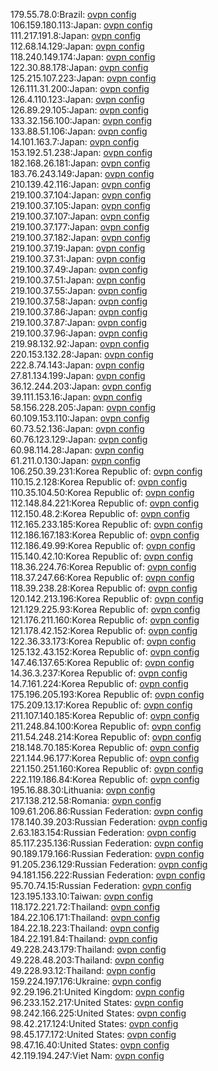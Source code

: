 179.55.78.0:Brazil: [ovpn config](vpn/179_55_78_0.ovpn)  
106.159.180.113:Japan: [ovpn config](vpn/106_159_180_113.ovpn)  
111.217.191.8:Japan: [ovpn config](vpn/111_217_191_8.ovpn)  
112.68.14.129:Japan: [ovpn config](vpn/112_68_14_129.ovpn)  
118.240.149.174:Japan: [ovpn config](vpn/118_240_149_174.ovpn)  
122.30.88.178:Japan: [ovpn config](vpn/122_30_88_178.ovpn)  
125.215.107.223:Japan: [ovpn config](vpn/125_215_107_223.ovpn)  
126.111.31.200:Japan: [ovpn config](vpn/126_111_31_200.ovpn)  
126.4.110.123:Japan: [ovpn config](vpn/126_4_110_123.ovpn)  
126.89.29.105:Japan: [ovpn config](vpn/126_89_29_105.ovpn)  
133.32.156.100:Japan: [ovpn config](vpn/133_32_156_100.ovpn)  
133.88.51.106:Japan: [ovpn config](vpn/133_88_51_106.ovpn)  
14.101.163.7:Japan: [ovpn config](vpn/14_101_163_7.ovpn)  
153.192.51.238:Japan: [ovpn config](vpn/153_192_51_238.ovpn)  
182.168.26.181:Japan: [ovpn config](vpn/182_168_26_181.ovpn)  
183.76.243.149:Japan: [ovpn config](vpn/183_76_243_149.ovpn)  
210.139.42.116:Japan: [ovpn config](vpn/210_139_42_116.ovpn)  
219.100.37.104:Japan: [ovpn config](vpn/219_100_37_104.ovpn)  
219.100.37.105:Japan: [ovpn config](vpn/219_100_37_105.ovpn)  
219.100.37.107:Japan: [ovpn config](vpn/219_100_37_107.ovpn)  
219.100.37.177:Japan: [ovpn config](vpn/219_100_37_177.ovpn)  
219.100.37.182:Japan: [ovpn config](vpn/219_100_37_182.ovpn)  
219.100.37.19:Japan: [ovpn config](vpn/219_100_37_19.ovpn)  
219.100.37.31:Japan: [ovpn config](vpn/219_100_37_31.ovpn)  
219.100.37.49:Japan: [ovpn config](vpn/219_100_37_49.ovpn)  
219.100.37.51:Japan: [ovpn config](vpn/219_100_37_51.ovpn)  
219.100.37.55:Japan: [ovpn config](vpn/219_100_37_55.ovpn)  
219.100.37.58:Japan: [ovpn config](vpn/219_100_37_58.ovpn)  
219.100.37.86:Japan: [ovpn config](vpn/219_100_37_86.ovpn)  
219.100.37.87:Japan: [ovpn config](vpn/219_100_37_87.ovpn)  
219.100.37.96:Japan: [ovpn config](vpn/219_100_37_96.ovpn)  
219.98.132.92:Japan: [ovpn config](vpn/219_98_132_92.ovpn)  
220.153.132.28:Japan: [ovpn config](vpn/220_153_132_28.ovpn)  
222.8.74.143:Japan: [ovpn config](vpn/222_8_74_143.ovpn)  
27.81.134.199:Japan: [ovpn config](vpn/27_81_134_199.ovpn)  
36.12.244.203:Japan: [ovpn config](vpn/36_12_244_203.ovpn)  
39.111.153.16:Japan: [ovpn config](vpn/39_111_153_16.ovpn)  
58.156.228.205:Japan: [ovpn config](vpn/58_156_228_205.ovpn)  
60.109.153.110:Japan: [ovpn config](vpn/60_109_153_110.ovpn)  
60.73.52.136:Japan: [ovpn config](vpn/60_73_52_136.ovpn)  
60.76.123.129:Japan: [ovpn config](vpn/60_76_123_129.ovpn)  
60.98.114.28:Japan: [ovpn config](vpn/60_98_114_28.ovpn)  
61.211.0.130:Japan: [ovpn config](vpn/61_211_0_130.ovpn)  
106.250.39.231:Korea Republic of: [ovpn config](vpn/106_250_39_231.ovpn)  
110.15.2.128:Korea Republic of: [ovpn config](vpn/110_15_2_128.ovpn)  
110.35.104.50:Korea Republic of: [ovpn config](vpn/110_35_104_50.ovpn)  
112.148.84.221:Korea Republic of: [ovpn config](vpn/112_148_84_221.ovpn)  
112.150.48.2:Korea Republic of: [ovpn config](vpn/112_150_48_2.ovpn)  
112.165.233.185:Korea Republic of: [ovpn config](vpn/112_165_233_185.ovpn)  
112.186.167.183:Korea Republic of: [ovpn config](vpn/112_186_167_183.ovpn)  
112.186.49.99:Korea Republic of: [ovpn config](vpn/112_186_49_99.ovpn)  
115.140.42.10:Korea Republic of: [ovpn config](vpn/115_140_42_10.ovpn)  
118.36.224.76:Korea Republic of: [ovpn config](vpn/118_36_224_76.ovpn)  
118.37.247.66:Korea Republic of: [ovpn config](vpn/118_37_247_66.ovpn)  
118.39.238.28:Korea Republic of: [ovpn config](vpn/118_39_238_28.ovpn)  
120.142.213.196:Korea Republic of: [ovpn config](vpn/120_142_213_196.ovpn)  
121.129.225.93:Korea Republic of: [ovpn config](vpn/121_129_225_93.ovpn)  
121.176.211.160:Korea Republic of: [ovpn config](vpn/121_176_211_160.ovpn)  
121.178.42.152:Korea Republic of: [ovpn config](vpn/121_178_42_152.ovpn)  
122.36.33.173:Korea Republic of: [ovpn config](vpn/122_36_33_173.ovpn)  
125.132.43.152:Korea Republic of: [ovpn config](vpn/125_132_43_152.ovpn)  
147.46.137.65:Korea Republic of: [ovpn config](vpn/147_46_137_65.ovpn)  
14.36.3.237:Korea Republic of: [ovpn config](vpn/14_36_3_237.ovpn)  
14.7.161.224:Korea Republic of: [ovpn config](vpn/14_7_161_224.ovpn)  
175.196.205.193:Korea Republic of: [ovpn config](vpn/175_196_205_193.ovpn)  
175.209.13.17:Korea Republic of: [ovpn config](vpn/175_209_13_17.ovpn)  
211.107.140.185:Korea Republic of: [ovpn config](vpn/211_107_140_185.ovpn)  
211.248.84.100:Korea Republic of: [ovpn config](vpn/211_248_84_100.ovpn)  
211.54.248.214:Korea Republic of: [ovpn config](vpn/211_54_248_214.ovpn)  
218.148.70.185:Korea Republic of: [ovpn config](vpn/218_148_70_185.ovpn)  
221.144.96.177:Korea Republic of: [ovpn config](vpn/221_144_96_177.ovpn)  
221.150.251.160:Korea Republic of: [ovpn config](vpn/221_150_251_160.ovpn)  
222.119.186.84:Korea Republic of: [ovpn config](vpn/222_119_186_84.ovpn)  
195.16.88.30:Lithuania: [ovpn config](vpn/195_16_88_30.ovpn)  
217.138.212.58:Romania: [ovpn config](vpn/217_138_212_58.ovpn)  
109.61.206.86:Russian Federation: [ovpn config](vpn/109_61_206_86.ovpn)  
178.140.39.203:Russian Federation: [ovpn config](vpn/178_140_39_203.ovpn)  
2.63.183.154:Russian Federation: [ovpn config](vpn/2_63_183_154.ovpn)  
85.117.235.136:Russian Federation: [ovpn config](vpn/85_117_235_136.ovpn)  
90.189.179.166:Russian Federation: [ovpn config](vpn/90_189_179_166.ovpn)  
91.205.236.129:Russian Federation: [ovpn config](vpn/91_205_236_129.ovpn)  
94.181.156.222:Russian Federation: [ovpn config](vpn/94_181_156_222.ovpn)  
95.70.74.15:Russian Federation: [ovpn config](vpn/95_70_74_15.ovpn)  
123.195.133.10:Taiwan: [ovpn config](vpn/123_195_133_10.ovpn)  
118.172.221.72:Thailand: [ovpn config](vpn/118_172_221_72.ovpn)  
184.22.106.171:Thailand: [ovpn config](vpn/184_22_106_171.ovpn)  
184.22.18.223:Thailand: [ovpn config](vpn/184_22_18_223.ovpn)  
184.22.191.84:Thailand: [ovpn config](vpn/184_22_191_84.ovpn)  
49.228.243.179:Thailand: [ovpn config](vpn/49_228_243_179.ovpn)  
49.228.48.203:Thailand: [ovpn config](vpn/49_228_48_203.ovpn)  
49.228.93.12:Thailand: [ovpn config](vpn/49_228_93_12.ovpn)  
159.224.197.176:Ukraine: [ovpn config](vpn/159_224_197_176.ovpn)  
92.29.196.21:United Kingdom: [ovpn config](vpn/92_29_196_21.ovpn)  
96.233.152.217:United States: [ovpn config](vpn/96_233_152_217.ovpn)  
98.242.166.225:United States: [ovpn config](vpn/98_242_166_225.ovpn)  
98.42.217.124:United States: [ovpn config](vpn/98_42_217_124.ovpn)  
98.45.177.172:United States: [ovpn config](vpn/98_45_177_172.ovpn)  
98.47.16.40:United States: [ovpn config](vpn/98_47_16_40.ovpn)  
42.119.194.247:Viet Nam: [ovpn config](vpn/42_119_194_247.ovpn)  
